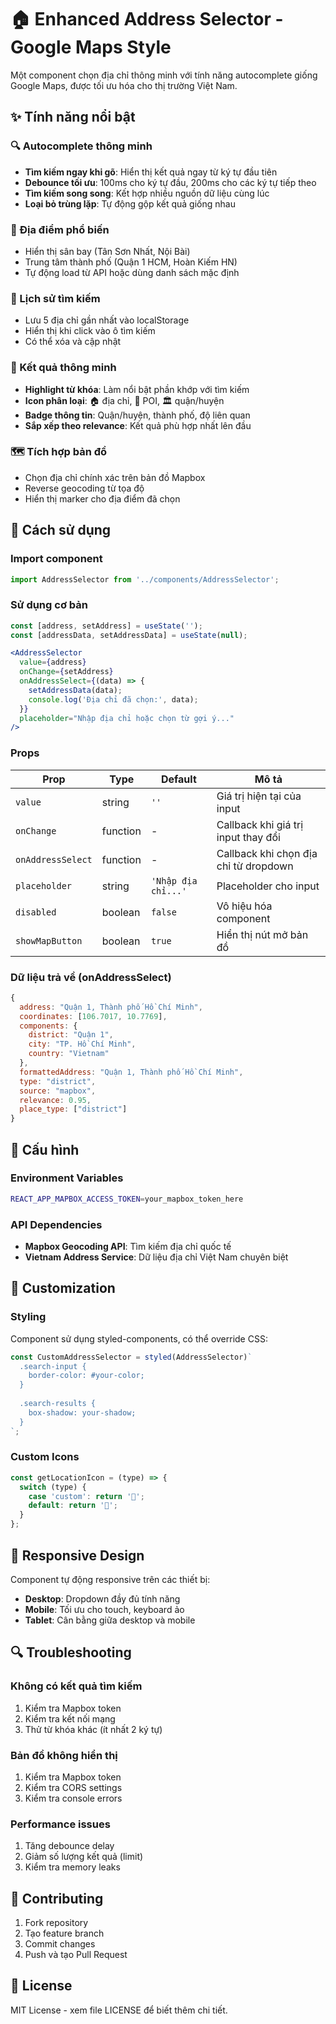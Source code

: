 # 🏠 Enhanced Address Selector - Google Maps Style

Một component chọn địa chỉ thông minh với tính năng autocomplete giống Google Maps, được tối ưu hóa cho thị trường Việt Nam.

## ✨ Tính năng nổi bật

### 🔍 Autocomplete thông minh
- **Tìm kiếm ngay khi gõ**: Hiển thị kết quả ngay từ ký tự đầu tiên
- **Debounce tối ưu**: 100ms cho ký tự đầu, 200ms cho các ký tự tiếp theo
- **Tìm kiếm song song**: Kết hợp nhiều nguồn dữ liệu cùng lúc
- **Loại bỏ trùng lặp**: Tự động gộp kết quả giống nhau

### 🌟 Địa điểm phổ biến
- Hiển thị sân bay (Tân Sơn Nhất, Nội Bài)
- Trung tâm thành phố (Quận 1 HCM, Hoàn Kiếm HN)
- Tự động load từ API hoặc dùng danh sách mặc định

### 💾 Lịch sử tìm kiếm
- Lưu 5 địa chỉ gần nhất vào localStorage
- Hiển thị khi click vào ô tìm kiếm
- Có thể xóa và cập nhật

### 🎯 Kết quả thông minh
- **Highlight từ khóa**: Làm nổi bật phần khớp với tìm kiếm
- **Icon phân loại**: 🏠 địa chỉ, 🏢 POI, 🏛️ quận/huyện
- **Badge thông tin**: Quận/huyện, thành phố, độ liên quan
- **Sắp xếp theo relevance**: Kết quả phù hợp nhất lên đầu

### 🗺️ Tích hợp bản đồ
- Chọn địa chỉ chính xác trên bản đồ Mapbox
- Reverse geocoding từ tọa độ
- Hiển thị marker cho địa điểm đã chọn

## 🚀 Cách sử dụng

### Import component
```jsx
import AddressSelector from '../components/AddressSelector';
```

### Sử dụng cơ bản
```jsx
const [address, setAddress] = useState('');
const [addressData, setAddressData] = useState(null);

<AddressSelector
  value={address}
  onChange={setAddress}
  onAddressSelect={(data) => {
    setAddressData(data);
    console.log('Địa chỉ đã chọn:', data);
  }}
  placeholder="Nhập địa chỉ hoặc chọn từ gợi ý..."
/>
```

### Props

| Prop | Type | Default | Mô tả |
|------|------|---------|-------|
| `value` | string | `''` | Giá trị hiện tại của input |
| `onChange` | function | - | Callback khi giá trị input thay đổi |
| `onAddressSelect` | function | - | Callback khi chọn địa chỉ từ dropdown |
| `placeholder` | string | `'Nhập địa chỉ...'` | Placeholder cho input |
| `disabled` | boolean | `false` | Vô hiệu hóa component |
| `showMapButton` | boolean | `true` | Hiển thị nút mở bản đồ |

### Dữ liệu trả về (onAddressSelect)

```javascript
{
  address: "Quận 1, Thành phố Hồ Chí Minh",
  coordinates: [106.7017, 10.7769],
  components: {
    district: "Quận 1",
    city: "TP. Hồ Chí Minh",
    country: "Vietnam"
  },
  formattedAddress: "Quận 1, Thành phố Hồ Chí Minh",
  type: "district",
  source: "mapbox",
  relevance: 0.95,
  place_type: ["district"]
}
```

## 🔧 Cấu hình

### Environment Variables
```bash
REACT_APP_MAPBOX_ACCESS_TOKEN=your_mapbox_token_here
```

### API Dependencies
- **Mapbox Geocoding API**: Tìm kiếm địa chỉ quốc tế
- **Vietnam Address Service**: Dữ liệu địa chỉ Việt Nam chuyên biệt

## 🎨 Customization

### Styling
Component sử dụng styled-components, có thể override CSS:

```jsx
const CustomAddressSelector = styled(AddressSelector)`
  .search-input {
    border-color: #your-color;
  }
  
  .search-results {
    box-shadow: your-shadow;
  }
`;
```

### Custom Icons
```jsx
const getLocationIcon = (type) => {
  switch (type) {
    case 'custom': return '🏪';
    default: return '📍';
  }
};
```

## 📱 Responsive Design

Component tự động responsive trên các thiết bị:
- **Desktop**: Dropdown đầy đủ tính năng
- **Mobile**: Tối ưu cho touch, keyboard ảo
- **Tablet**: Cân bằng giữa desktop và mobile

## 🔍 Troubleshooting

### Không có kết quả tìm kiếm
1. Kiểm tra Mapbox token
2. Kiểm tra kết nối mạng
3. Thử từ khóa khác (ít nhất 2 ký tự)

### Bản đồ không hiển thị
1. Kiểm tra Mapbox token
2. Kiểm tra CORS settings
3. Kiểm tra console errors

### Performance issues
1. Tăng debounce delay
2. Giảm số lượng kết quả (limit)
3. Kiểm tra memory leaks

## 🤝 Contributing

1. Fork repository
2. Tạo feature branch
3. Commit changes
4. Push và tạo Pull Request

## 📄 License

MIT License - xem file LICENSE để biết thêm chi tiết.
